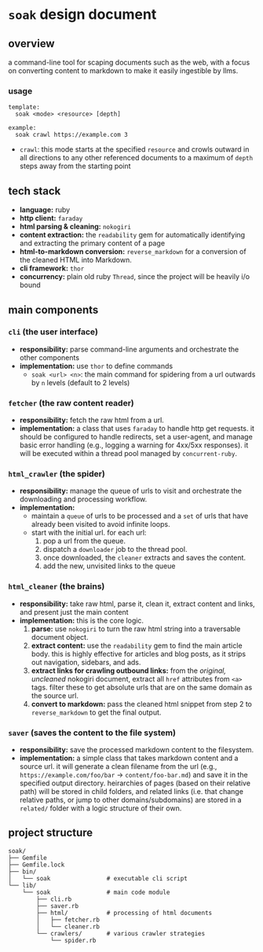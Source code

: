# `soak` design document

## overview

a command-line tool for scaping documents such as the web, with a focus on
converting content to markdown to make it easily ingestible by llms.

### usage

```
template:
  soak <mode> <resource> [depth]

example:
  soak crawl https://example.com 3
```

* `crawl`: this mode starts at the specified `resource` and crowls outward in
  all directions to any other referenced documents to a maximum of `depth` steps
  away from the starting point

## tech stack

- **language:** ruby
- **http client:** `faraday`
- **html parsing & cleaning:** `nokogiri`
- **content extraction:** the `readability` gem for automatically identifying
  and extracting the primary content of a page
- **html-to-markdown conversion:** `reverse_markdown` for a conversion of the
  cleaned HTML into Markdown.
- **cli framework:** `thor`
- **concurrency:** plain old ruby `Thread`, since the project will be heavily
  i/o bound

## main components

### `cli` (the user interface)

- **responsibility:** parse command-line arguments and orchestrate the other components
- **implementation:** use `thor` to define commands
  - `soak <url> <n>`: the main command for spidering from a url outwards by
    `n` levels (default to 2 levels)

### `fetcher` (the raw content reader)

- **responsibility:** fetch the raw html from a url.
- **implementation:** a class that uses `faraday` to handle http get requests.
  it should be configured to handle redirects, set a user-agent, and manage
  basic error handling (e.g., logging a warning for 4xx/5xx responses). it will
  be executed within a thread pool managed by `concurrent-ruby`.

### `html_crawler` (the spider)

- **responsibility:** manage the queue of urls to visit and orchestrate the
  downloading and processing workflow.
- **implementation:**
  - maintain a `queue` of urls to be processed and a `set` of urls that have
    already been visited to avoid infinite loops.
  - start with the initial url. for each url:
    1.  pop a url from the queue.
    2.  dispatch a `downloader` job to the thread pool.
    3.  once downloaded, the `cleaner` extracts and saves the content.
    4.  add the new, unvisited links to the queue

### `html_cleaner` (the brains)

- **responsibility:** take raw html, parse it, clean it, extract content and
  links, and present just the main content
- **implementation:** this is the core logic.
  1.  **parse:** use `nokogiri` to turn the raw html string into a traversable
      document object.
  2.  **extract content:** use the `readability` gem to find the main article
      body. this is highly effective for articles and blog posts, as it strips
      out navigation, sidebars, and ads.
  3.  **extract links for crawling outbound links:** from the *original,
      uncleaned* nokogiri document, extract all `href` attributes from `<a>`
      tags. filter these to get absolute urls that are on the same domain as the
      source url.
  4.  **convert to markdown:** pass the cleaned html snippet from step 2 to
      `reverse_markdown` to get the final output.

### `saver` (saves the content to the file system)

- **responsibility:** save the processed markdown content to the filesystem.
- **implementation:** a simple class that takes markdown content and a source
  url. it will generate a clean filename from the url (e.g.,
  `https://example.com/foo/bar` -> `content/foo-bar.md`) and save it in the specified
  output directory. heirarchies of pages (based on their relative path) will be
  stored in child folders, and related links (i.e. that change relative paths,
  or jump to other domains/subdomains) are stored in a `related/` folder with a
  logic structure of their own.

## project structure

```
soak/
├── Gemfile
├── Gemfile.lock
├── bin/
│   └── soak                # executable cli script
└── lib/
    └── soak                # main code module
        ├── cli.rb
        ├── saver.rb
        ├── html/           # processing of html documents
        │   ├── fetcher.rb
        │   └── cleaner.rb
        └── crawlers/       # various crawler strategies
            └── spider.rb
```
